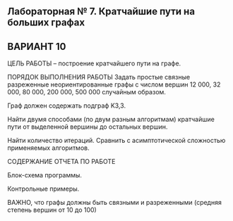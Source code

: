 ## Лабораторная № 7. Кратчайшие пути на больших графах
## ВАРИАНТ 10

ЦЕЛЬ РАБОТЫ – построение кратчайшего пути на графе.

ПОРЯДОК ВЫПОЛНЕНИЯ РАБОТЫ
Задать простые связные разреженные неориентированные графы с числом вершин
12 000, 32 000, 80 000, 200 000, 500 000 случайным образом.

Граф должен содержать подграф K3,3.

Найти двумя способами (по двум разным алгоритмам) кратчайшие пути от выделенной вершины до остальных вершин.

Найти количество итераций. Сравнить с асимптотической сложностью применяемых алгоритмов.

СОДЕРЖАНИЕ ОТЧЕТА ПО РАБОТЕ

Блок-схема программы.

Контрольные примеры.

ВАЖНО, что графы должны быть связными и разреженными (средняя степень вершин от 10 до 100)
